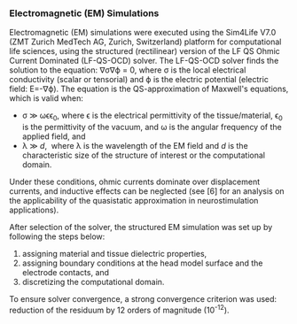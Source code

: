 ### Electromagnetic (EM) Simulations

Electromagnetic (EM) simulations were executed using the Sim4Life V7.0 (ZMT Zurich MedTech AG, Zurich, Switzerland) platform for computational life sciences, using the structured (rectilinear) version of the LF QS Ohmic Current Dominated (LF-QS-OCD) solver. The LF-QS-OCD solver finds the solution to the equation: ∇σ∇ϕ = 0, where σ is the local electrical conductivity (scalar or tensorial) 
and ϕ is the electric potential (electric field: E=-∇ϕ). The equation is the QS-approximation of Maxwell's equations, which is
valid when: 

* σ ≫ ωϵϵ<sub>0</sub>, where ϵ is the electrical permittivity of the tissue/material, ϵ<sub>0</sub> is the permittivity of the vacuum, and ω is the angular frequency of the applied field, and
*  λ ≫ *d*,  where  λ is the wavelength of the EM field and *d* is the characteristic size of the structure of interest or the computational domain. 

Under these conditions, ohmic currents dominate over displacement currents, and inductive effects can be neglected (see [6] for an analysis on the applicability of the quasistatic approximation in neurostimulation applications).

After selection of the solver, the structured EM simulation was set up by following the steps below:

1. assigning material and tissue dielectric properties, 
2. assigning boundary conditions at the head model surface and the electrode contacts, and 
3. discretizing the computational domain.

To ensure solver convergence, a strong convergence criterion was used: reduction of the residuum by 12 orders of magnitude (10<sup>-12</sup>).
